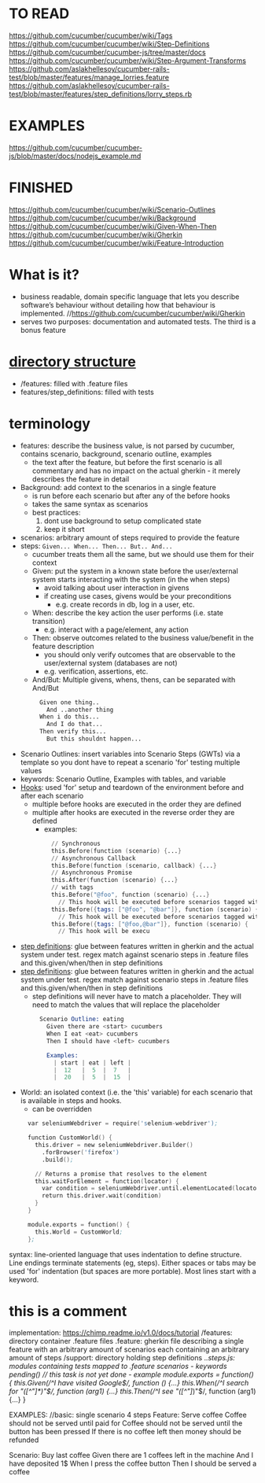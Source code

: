 # TO READ
  https://github.com/cucumber/cucumber/wiki/Tags
  https://github.com/cucumber/cucumber/wiki/Step-Definitions
  https://github.com/cucumber/cucumber-js/tree/master/docs
  https://github.com/cucumber/cucumber/wiki/Step-Argument-Transforms
  https://github.com/aslakhellesoy/cucumber-rails-test/blob/master/features/manage_lorries.feature
  https://github.com/aslakhellesoy/cucumber-rails-test/blob/master/features/step_definitions/lorry_steps.rb
# EXAMPLES
  https://github.com/cucumber/cucumber-js/blob/master/docs/nodejs_example.md

# FINISHED
  https://github.com/cucumber/cucumber/wiki/Scenario-Outlines
  https://github.com/cucumber/cucumber/wiki/Background
  https://github.com/cucumber/cucumber/wiki/Given-When-Then
  https://github.com/cucumber/cucumber/wiki/Gherkin
  https://github.com/cucumber/cucumber/wiki/Feature-Introduction

# What is it?
  - business readable, domain specific language that lets you describe software’s behaviour without detailing how that behaviour is implemented.
    //https://github.com/cucumber/cucumber/wiki/Gherkin
  - serves two purposes: documentation and automated tests. The third is a bonus feature

# [directory structure](https://github.com/cucumber/cucumber-js/tree/master/features)
  - /features: filled with .feature files
  - features/step_definitions: filled with tests

# terminology
  - features: describe the business value, is not parsed by cucumber, contains scenario, background, scenario outline, examples
    - the text after the feature, but before the first scenario is all commentary and has no impact on the actual gherkin - it merely describes the feature in detail
  - Background: add context to the scenarios in a single feature
      - is run before each scenario but after any of the before hooks
      - takes the same syntax as scenarios
      - best practices:
        1. dont use background to setup complicated state
        2. keep it short
  - scenarios: arbitrary amount of steps required to provide the feature
  - steps: `Given... When... Then... But.. And...`
    - cucumber treats them all the same, but we should use them for their context
    - Given: put the system in a known state before the user/external system starts interacting with the system (in the when steps)
      - avoid talking about user interaction in givens
      - if creating use cases, givens would be your preconditions
          - e.g. create records in db, log in a user, etc.
    - When: describe the key action the user performs (i.e. state transition)
      - e.g. interact with a page/element, any action
    - Then: observe outcomes related to the business value/benefit in the feature description
      - you should only verify outcomes that are observable to the user/external system (databases are not)
      - e.g. verification, assertions, etc.
    - And/But: Multiple givens, whens, thens, can be separated with And/But
      ```s
        Given one thing..
          And ..another thing
        When i do this...
          And I do that...
        Then verify this...
          But this shouldnt happen...
      ```
  - Scenario Outlines: insert variables into Scenario Steps (GWTs) via a template so you dont have to repeat a scenario 'for' testing multiple values
  - keywords: Scenario Outline, Examples with tables, and <columnName> variable
  - [Hooks](https://github.com/cucumber/cucumber-js/blob/master/docs/support_files/hooks.md): used 'for' setup and teardown of the environment before and after each scenario
    - multiple before hooks are executed in the order they are defined
    - multiple after hooks are executed in the reverse order they are defined
      - examples:
        ```s
          // Synchronous
          this.Before(function (scenario) {...}
          // Asynchronous Callback
          this.Before(function (scenario, callback) {...}
          // Asynchronous Promise
          this.After(function (scenario) {...}
          // with tags
          this.Before("@foo", function (scenario) {...}
            // This hook will be executed before scenarios tagged with @foo
          this.Before({tags: ["@foo", "@bar"]}, function (scenario) {
            // This hook will be executed before scenarios tagged with @foo AND @bar
          this.Before({tags: ["@foo,@bar"]}, function (scenario) {
            // This hook will be execu
        ```
  - [step definitions](https://github.com/cucumber/cucumber-js/blob/master/docs/support_files/step_definitions.md): glue between features written in gherkin and the actual system under test. regex match against scenario steps in .feature files and this.given/when/then in step definitions
  - [step definitions](https://github.com/cucumber/cucumber-js/blob/master/docs/support_files/step_definitions.md): glue between features written in gherkin and the actual system under test. regex match against scenario steps in .feature files and this.given/when/then in step definitions
    - step definitions will never have to match a placeholder. They will need to match the values that will replace the placeholder
      ```s
        Scenario Outline: eating
          Given there are <start> cucumbers
          When I eat <eat> cucumbers
          Then I should have <left> cucumbers

          Examples:
            | start | eat | left |
            |  12   |  5  |  7   |
            |  20   |  5  |  15  |
      ```
  - World: an isolated context (i.e. the 'this' variable) for each scenario that is available in steps and hooks.
      - can be overridden
      ```s
        var seleniumWebdriver = require('selenium-webdriver');

        function CustomWorld() {
          this.driver = new seleniumWebdriver.Builder()
            .forBrowser('firefox')
            .build();

          // Returns a promise that resolves to the element
          this.waitForElement = function(locator) {
            var condition = seleniumWebdriver.until.elementLocated(locator);
            return this.driver.wait(condition)
          }
        }

        module.exports = function() {
          this.World = CustomWorld;
        };
      ```

syntax: line-oriented language that uses indentation to define structure. Line endings terminate statements (eg, steps). Either spaces or tabs may be used 'for' indentation (but spaces are more portable). Most lines start with a keyword.

  # this is a comment

implementation:
  https://chimp.readme.io/v1.0/docs/tutorial
  /features: directory container .feature files
    .feature: gherkin file describing a single feature with an arbitrary amount of scenarios each containing an arbitrary amount of steps
    /support: directory holding step definitions
      .*.steps.js: modules containing tests mapped to .feature scenarios
        - keywords
          pending() // this task is not yet done
        - example
          module.exports = function() {
            this.Given(/^I have visited Google$/, function () {...}
            this.When(/^I search for "([^"]*)"$/, function (arg1) {...}
            this.Then(/^I see "([^"]*)"$/, function (arg1) {...}
          }

EXAMPLES:
  //basic: single scenario 4 steps
  Feature: Serve coffee
    Coffee should not be served until paid for
    Coffee should not be served until the button has been pressed
    If there is no coffee left then money should be refunded

  Scenario: Buy last coffee
    Given there are 1 coffees left in the machine
    And I have deposited 1$
    When I press the coffee button
    Then I should be served a coffee
